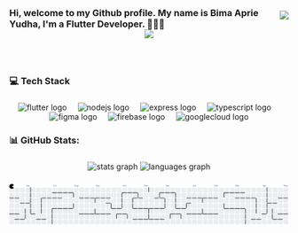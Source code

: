 <div align="center" style="display: flex; flex-direction: row; flex-wrap: wrap-reverse; align-items: center; justify-content: space-between;">
  <div style="flex: 1 1 300px; min-width: 250px; text-align: left;">
    <h3 style="margin: 0;">
      Hi, welcome to my Github profile. My name is Bima Aprie Yudha, I'm a Flutter Developer. 👋👋👋
    </h3>
  </div>
  <div style="flex: 0 0 auto; text-align: center; margin-bottom: 10px;">
    <img src="https://media2.giphy.com/media/v1.Y2lkPTc5MGI3NjExdW43M2dzZjBydW1hdXUyZWNsNHRnaTdycjM3aXMxZDRscWNlMXJhZiZlcD12MV9pbnRlcm5hbF9naWZfYnlfaWQmY3Q9Zw/KGd6ns7MR1gPCRT52z/giphy.gif" style="width: 200px; max-width: 100%; height: auto; border: none;" />
  </div>
</div>

<div align="center">
  <img src="https://profile-counter.glitch.me/BEM28/count.svg?"  />
</div>

###

<br clear="both">

<h3 align="left">💻 Tech Stack</h3>

###

<div align="center">
  <img src="https://cdn.jsdelivr.net/gh/devicons/devicon/icons/flutter/flutter-original.svg" height="40" alt="flutter logo"  />
  <img width="12" />
  <img src="https://cdn.jsdelivr.net/gh/devicons/devicon/icons/nodejs/nodejs-original.svg" height="40" alt="nodejs logo"  />
  <img width="12" />
  <img src="https://cdn.jsdelivr.net/gh/devicons/devicon/icons/express/express-original.svg" height="40" alt="express logo"  />
  <img width="12" />
  <img src="https://cdn.jsdelivr.net/gh/devicons/devicon/icons/typescript/typescript-original.svg" height="40" alt="typescript logo"  />
  <img width="12" />
  <img src="https://cdn.jsdelivr.net/gh/devicons/devicon/icons/figma/figma-original.svg" height="40" alt="figma logo"  />
  <img width="12" />
  <img src="https://cdn.jsdelivr.net/gh/devicons/devicon/icons/firebase/firebase-plain.svg" height="40" alt="firebase logo"  />
  <img width="12" />
  <img src="https://cdn.jsdelivr.net/gh/devicons/devicon/icons/googlecloud/googlecloud-original.svg" height="40" alt="googlecloud logo"  />
</div>

###

<h3 align="left">📊 GitHub Stats:</h3>

###

<div align="center">
  <img src="https://github-readme-stats.vercel.app/api?username=BEM28&hide_title=false&hide_rank=false&show_icons=true&include_all_commits=true&count_private=true&disable_animations=false&theme=dracula&locale=en&hide_border=false&order=1" height="150" alt="stats graph"  />
  <img src="https://github-readme-stats.vercel.app/api/top-langs?username=BEM28&locale=en&hide_title=false&layout=compact&card_width=320&langs_count=5&theme=dracula&hide_border=false&order=2" height="150" alt="languages graph"  />
</div>

###

<picture>
  <source media="(prefers-color-scheme: dark)" srcset="https://raw.githubusercontent.com/BEM28/BEM28/output/pacman-contribution-graph-dark.svg">
  <source media="(prefers-color-scheme: light)" srcset="https://raw.githubusercontent.com/BEM28/BEM28/output/pacman-contribution-graph.svg">
  <img alt="pacman contribution graph" src="https://raw.githubusercontent.com/BEM28/BEM28/output/pacman-contribution-graph.svg">
</picture>

###
